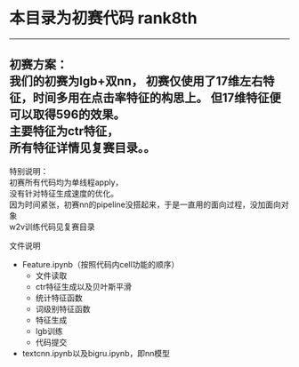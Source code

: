 # 本目录为初赛代码 rank8th
---
初赛方案：  
我们的初赛为lgb+双nn，
初赛仅使用了17维左右特征，时间多用在点击率特征的构思上。 但17维特征便可以取得596的效果。  
主要特征为ctr特征，  
所有特征详情见复赛目录。。  
---
特别说明：  
初赛所有代码均为单线程apply，  
没有针对特征生成速度的优化。  
因为时间紧张，初赛nn的pipeline没搭起来，于是一直用的面向过程，没加面向对象  
w2v训练代码见复赛目录  

文件说明
* Feature.ipynb（按照代码内cell功能的顺序）   
   * 文件读取
   * ctr特征生成以及贝叶斯平滑
   * 统计特征函数
   * 词级别特征函数
   * 特征生成
   * lgb训练
   * 代码提交
* textcnn.ipynb以及bigru.ipynb，即nn模型

